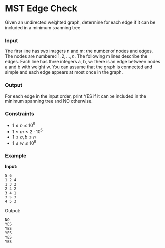 # MST Edge Check

Given an undirected weighted graph, determine for each edge if it can be included in a minimum spanning tree

### Input

The first line has two integers n and m: the number of nodes and edges. The nodes are numbered $1,2,\dots,n$.
The following m lines describe the edges. Each line has three integers a, b, w: there is an edge between nodes a and b
with weight w.
You can assume that the graph is connected and simple and each edge appears at most once in the graph.

### Output

For each edge in the input order, print YES if it can be included in the minimum spanning tree and NO otherwise.

### Constraints

* $1 \le n \le 10^5$
* $1 \le m \le 2 \cdot 10^5$
* $1 \le a,b \le n$
* $1 \le w \le 10^9$

### Example

**Input:**

```
5 6
1 2 4
1 3 2
2 4 2
3 4 1
3 5 3
4 5 3
```

Output:

```
NO
YES
YES
YES
YES
YES
```




